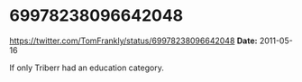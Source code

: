 # 69978238096642048
https://twitter.com/TomFrankly/status/69978238096642048
**Date:** 2011-05-16

If only Triberr had an education category.
